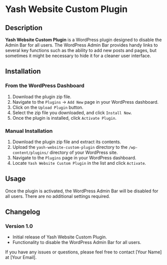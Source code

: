 # Yash Website Custom Plugin

## Description

**Yash Website Custom Plugin** is a WordPress plugin designed to disable the Admin Bar for all users. The WordPress Admin Bar provides handy links to several key functions such as the ability to add new posts and pages, but sometimes it might be necessary to hide it for a cleaner user interface.

## Installation

### From the WordPress Dashboard

1. Download the plugin zip file.
2. Navigate to the `Plugins` -> `Add New` page in your WordPress dashboard.
3. Click on the `Upload Plugin` button.
4. Select the zip file you downloaded, and click `Install Now`.
5. Once the plugin is installed, click `Activate Plugin`.

### Manual Installation

1. Download the plugin zip file and extract its contents.
2. Upload the `yash-website-custom-plugin` directory to the `/wp-content/plugins/` directory of your WordPress site.
3. Navigate to the `Plugins` page in your WordPress dashboard.
4. Locate `Yash Website Custom Plugin` in the list and click `Activate`.

## Usage

Once the plugin is activated, the WordPress Admin Bar will be disabled for all users. There are no additional settings required.


## Changelog

### Version 1.0

- Initial release of Yash Website Custom Plugin.
- Functionality to disable the WordPress Admin Bar for all users.


If you have any issues or questions, please feel free to contact [Your Name] at [Your Email].

